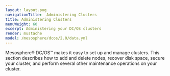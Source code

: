 ```yaml
---
layout: layout.pug
navigationTitle:  Administering Clusters
title: Administering Clusters
menuWeight: 60
excerpt: Administering your DC/OS clusters
render: mustache
model: /mesosphere/dcos/2.0/data.yml
---
```



Mesosphere&reg; DC/OS&trade; makes it easy to set up and manage clusters. This section describes how to add and delete nodes, recover disk space, secure your cluster, and perform several other maintenance operations on your cluster.
